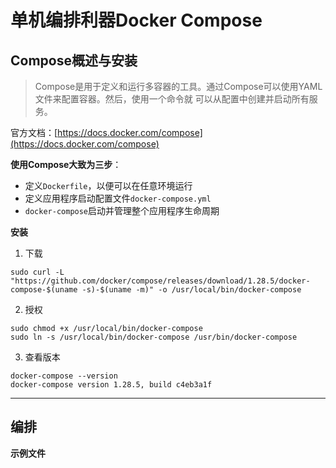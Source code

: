 # 单机编排利器Docker Compose

## Compose概述与安装

> Compose是用于定义和运行多容器的工具。通过Compose可以使用YAML文件来配置容器。然后，使用一个命令就 可以从配置中创建并启动所有服务。

官方文档：[https://docs.docker.com/compose](https://docs.docker.com/compose)

**使用Compose大致为三步**：

- 定义` Dockerfile `，以便可以在任意环境运行 
- 定义应用程序启动配置文件` docker-compose.yml `
- ` docker-compose `启动并管理整个应用程序生命周期

**安装**

1. 下载
```shell
sudo curl -L "https://github.com/docker/compose/releases/download/1.28.5/docker-compose-$(uname -s)-$(uname -m)" -o /usr/local/bin/docker-compose
```
2. 授权
```shell
sudo chmod +x /usr/local/bin/docker-compose
sudo ln -s /usr/local/bin/docker-compose /usr/bin/docker-compose
```
3. 查看版本
```shell
docker-compose --version
docker-compose version 1.28.5, build c4eb3a1f
```
---

## 编排

**示例文件**
```yaml

```